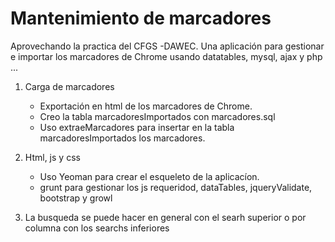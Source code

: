 # Mantenimiento de marcadores

Aprovechando la practica del CFGS -DAWEC.
Una aplicación para gestionar e importar los marcadores de Chrome usando datatables, mysql, ajax y php ...

1. Carga de marcadores
   - Exportación en html de los marcadores de Chrome.
   - Creo la tabla marcadoresImportados con marcadores.sql
   - Uso extraeMarcadores para insertar en la tabla marcadoresImportados los marcadores. 

2. Html, js y css
   - Uso Yeoman para crear el esqueleto de la aplicacíon.
   - grunt para gestionar los js requeridod, dataTables, jqueryValidate, bootstrap y growl

3. La busqueda se puede hacer en general con el searh superior o por columna con los searchs inferiores 
